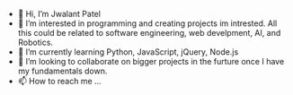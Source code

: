 - 👋 Hi, I’m Jwalant Patel
- 👀 I’m interested in programming and creating projects im intrested. All this could be related to software engineering, web develpment, AI, and Robotics.
- 🌱 I’m currently learning Python, JavaScript, jQuery, Node.js
- 💞️ I’m looking to collaborate on bigger projects in the furture once I have my fundamentals down.
- 📫 How to reach me ...

<!---
Jawlt/Jawlt is a ✨ special ✨ repository because its `README.md` (this file) appears on your GitHub profile.
You can click the Preview link to take a look at your changes.
--->
